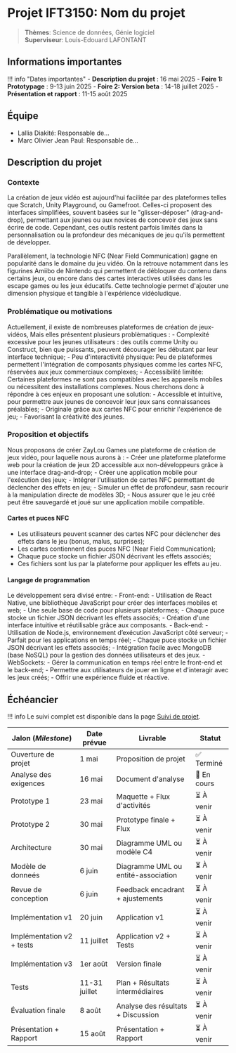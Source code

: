 # Projet IFT3150: Nom du projet

> **Thèmes**: Science de données, Génie logiciel  
> **Superviseur**: Louis-Edouard LAFONTANT  

## Informations importantes

!!! info "Dates importantes"
    - **Description du projet** : 16 mai 2025
    - **Foire 1: Prototypage** : 9-13 juin 2025
    - **Foire 2: Version beta** : 14-18 juillet 2025
    - **Présentation et rapport** : 11-15 août 2025

## Équipe

- Lallia Diakité: Responsable de...
- Marc Olivier Jean Paul: Responsable de...

## Description du projet

### Contexte

La création de jeux vidéo est aujourd'hui facilitée par des plateformes telles que Scratch, Unity Playground, ou Gamefroot. Celles-ci proposent des interfaces simplifiées, souvent basées sur le "glisser-déposer" (drag-and-drop), permettant aux jeunes ou aux novices de concevoir des jeux sans écrire de code. Cependant, ces outils restent parfois limités dans la personnalisation ou la profondeur des mécaniques de jeu qu'ils permettent de développer.

Parallèlement, la technologie NFC (Near Field Communication) gagne en popularité dans le domaine du jeu vidéo. On la retrouve notamment dans les figurines Amiibo de Nintendo qui permettent de débloquer du contenu dans certains jeux, ou encore dans des cartes interactives utilisées dans les escape games ou les jeux éducatifs. Cette technologie permet d'ajouter une dimension physique et tangible à l'expérience vidéoludique.

### Problématique ou motivations

Actuellement, il existe de nombreuses plateformes de création de jeux-vidéos,
Mais elles présentent plusieurs problèmatiques :
    - Complexité excessive pour les jeunes utilisateurs : des outils comme Unity ou Construct, bien que puissants, peuvent décourager les débutant par leur interface technique;
    - Peu d'interactivité physique: Peu de plateformes permettent l'intégration de composants physiques comme les cartes NFC, réservées aux jeux commerciaux complexes;
    - Accessibilité limitée: Certaines plateformes ne sont pas compatibles avec les appareils mobiles ou nécessitent des installations complexes.
Nous cherchons donc à répondre à ces enjeux en proposant une solution:
    - Accessible et intuitive, pour permettre aux jeunes de concevoir leur jeux sans connaissances préalables;
    - Originale grâce aux cartes NFC pour enrichir l'expérience de jeu;
    - Favorisant la créativité des jeunes.

### Proposition et objectifs

Nous proposons de créer ZayLou Games une plateforme de création de
jeux vidéo, pour laquelle nous aurons à :
    - Créer une plateforme plateforme web pour la création de jeux 2D accessible aux non-développeurs grâce à une interface drag-and-drop;
    - Créer une application mobile pour l'exécution des jeux;
    - Intégrer l'utilisation de cartes NFC permettant de déclencher des effets en jeu;
    - Simuler un effet de profondeur, sasn recourir à la manipulation directe de modèles 3D;
    - Nous assurer que le jeu créé peut être sauvegardé et joué sur une application mobile compatible.

#### Cartes et puces NFC

- Les utilisateurs peuvent scanner des cartes NFC pour déclencher des effets dans le jeu (bonus, malus, surprises);
- Les cartes contiennent des puces NFC (Near Field Communication);
- Chaque puce stocke un fichier JSON décrivant les effets associés;
- Ces fichiers sont lus par la plateforme pour appliquer les effets au jeu.

#### Langage de programmation

Le développement sera divisé entre:
    - Front-end:
        - Utilisation de React Native, une bibliothèque JavaScript pour créer des interfaces mobiles et web;
        - Une seule base de code pour plusieurs plateformes;
        - Chaque puce stocke un fichier JSON décrivant les effets associés;
        - Création d'une interface intuitive et réutilisable grâce aux composants.
    - Back-end:
        - Utilisation de Node.js, environnement d’exécution JavaScript côté serveur;
        - Parfait pour les applications en temps réel;
        - Chaque puce stocke un fichier JSON décrivant les effets associés;
        - Intégration facile avec MongoDB (base NoSQL) pour la gestion des données utilisateurs et des jeux.
    - WebSockets:
        - Gérer la communication en temps réel entre le front-end et le back-end;
        - Permettre aux utilisateurs de jouer en ligne et d'interagir avec les jeux créés;
        - Offrir une expérience fluide et réactive.

## Échéancier

!!! info
    Le suivi complet est disponible dans la page [Suivi de projet](suivi.md).

| Jalon (*Milestone*)            | Date prévue   | Livrable                            | Statut      |
|--------------------------------|---------------|-------------------------------------|-------------|
| Ouverture de projet            | 1 mai         | Proposition de projet               | ✅ Terminé  |
| Analyse des exigences          | 16 mai        | Document d'analyse                  | 🔄 En cours |
| Prototype 1                    | 23 mai        | Maquette + Flux d'activités         | ⏳ À venir  |
| Prototype 2                    | 30 mai        | Prototype finale + Flux             | ⏳ À venir  |
| Architecture                   | 30 mai        | Diagramme UML ou modèle C4          | ⏳ À venir  |
| Modèle de donneés              | 6 juin        | Diagramme UML ou entité-association | ⏳ À venir  |
| Revue de conception            | 6 juin        | Feedback encadrant + ajustements    | ⏳ À venir  |
| Implémentation v1              | 20 juin       | Application v1                      | ⏳ À venir  |
| Implémentation v2 + tests      | 11 juillet    | Application v2 + Tests              | ⏳ À venir  |
| Implémentation v3              | 1er août      | Version finale                      | ⏳ À venir  |
| Tests                          | 11-31 juillet | Plan + Résultats intermédiaires     | ⏳ À venir  |
| Évaluation finale              | 8 août        | Analyse des résultats + Discussion  | ⏳ À venir  |
| Présentation + Rapport         | 15 août       | Présentation + Rapport              | ⏳ À venir  |
